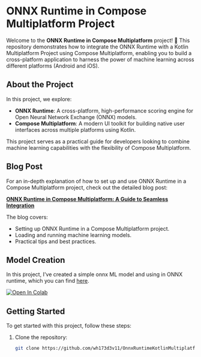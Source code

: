 # ONNX Runtime in Compose Multiplatform Project

Welcome to the **ONNX Runtime in Compose Multiplatform** project! 🎉 This repository demonstrates how to integrate the ONNX Runtime with a Kotlin Multiplatform Project using Compose Multiplatform, enabling you to build a cross-platform application to harness the power of machine learning across different platforms (Android and iOS).

## About the Project

In this project, we explore:

- **ONNX Runtime**: A cross-platform, high-performance scoring engine for Open Neural Network Exchange (ONNX) models.
- **Compose Multiplatform**: A modern UI toolkit for building native user interfaces across multiple platforms using Kotlin.

This project serves as a practical guide for developers looking to combine machine learning capabilities with the flexibility of Compose Multiplatform.

## Blog Post

For an in-depth explanation of how to set up and use ONNX Runtime in a Compose Multiplatform project, check out the detailed blog post:

**[ONNX Runtime in Compose Multiplatform: A Guide to Seamless Integration](https://www.mobiledev.blog/2025/01/onnx-runtime-implement-in-kotlin-multiplatform-compose-multiplatform.html)**

The blog covers:
- Setting up ONNX Runtime in a Compose Multiplatform project.
- Loading and running machine learning models.
- Practical tips and best practices.

## Model Creation
In this project, I've created a simple onnx ML model and using in ONNX runtime, which you can find [here](model_train/).
<div>
<a href="https://colab.research.google.com/github/wh173d3v11/OnnxRuntimeKotlinMultiplatform/blob/main/model_train/ONNX_MODEL_Practice.ipynb" target="_parent"><img src="https://colab.research.google.com/assets/colab-badge.svg" alt="Open In Colab"></a>
</div>

## Getting Started

To get started with this project, follow these steps:

1. Clone the repository:
   ```bash
   git clone https://github.com/wh173d3v11/OnnxRuntimeKotlinMultiplatform.git
